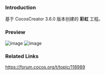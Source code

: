 ### Introduction
基于 CocosCreator 3.6.0 版本创建的 **彩虹** 工程。

### Preview
![image](../../../image/202202/2022022411.png)
![image](../../../image/202202/2022022412.png)

### Related Links
https://forum.cocos.org/t/topic/118989
